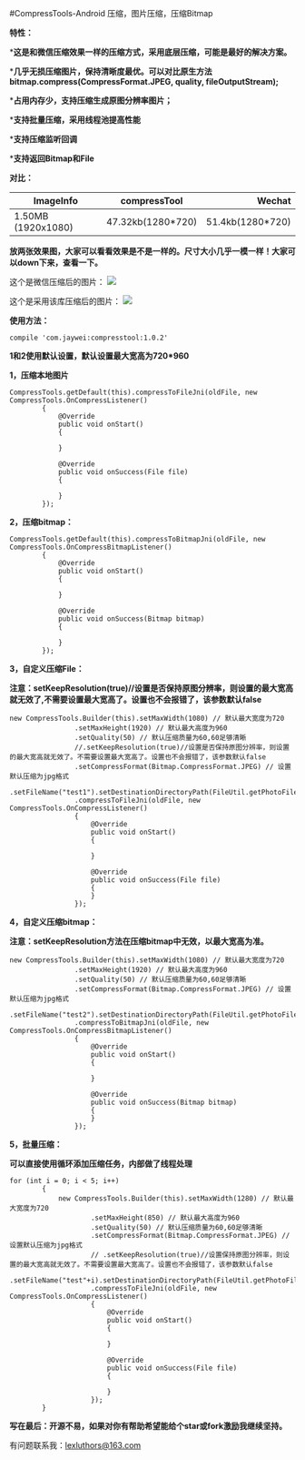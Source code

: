 #CompressTools-Android 压缩，图片压缩，压缩Bitmap


**特性：**

***这是和微信压缩效果一样的压缩方式，采用底层压缩，可能是最好的解决方案。**

***几乎无损压缩图片，保持清晰度最优。可以对比原生方法bitmap.compress(CompressFormat.JPEG, quality, fileOutputStream);**

***占用内存少，支持压缩生成原图分辨率图片；**

***支持批量压缩，采用线程池提高性能**

***支持压缩监听回调**

***支持返回Bitmap和File**

**对比：**

| ImageInfo     | compressTool  | Wechat|
| ------------- |:-------------:| -----:|
| 1.50MB (1920x1080)| 47.32kb(1280*720) | 51.4kb(1280*720) |


**放两张效果图，大家可以看看效果是不是一样的。尺寸大小几乎一模一样！大家可以down下来，查看一下。**

这个是微信压缩后的图片：
![](https://github.com/lexluthors/CompressTools-Android/blob/master/app/src/main/assets/weixin_compress.jpg)


这个是采用该库压缩后的图片：
![](https://github.com/lexluthors/CompressTools-Android/blob/master/app/src/main/assets/android_compressTool.jpeg)



**使用方法：**

    compile 'com.jaywei:compresstool:1.0.2'


**1和2使用默认设置，默认设置最大宽高为720*960**

**1，压缩本地图片**

    CompressTools.getDefault(this).compressToFileJni(oldFile, new CompressTools.OnCompressListener()
    		{
    			@Override
    			public void onStart()
    			{

    			}

    			@Override
    			public void onSuccess(File file)
    			{

    			}
    		});

**2，压缩bitmap：**

    CompressTools.getDefault(this).compressToBitmapJni(oldFile, new CompressTools.OnCompressBitmapListener()
    		{
    			@Override
    			public void onStart()
    			{

    			}

    			@Override
    			public void onSuccess(Bitmap bitmap)
    			{

    			}
    		});

**3，自定义压缩File：**

   **注意：setKeepResolution(true)//设置是否保持原图分辨率，则设置的最大宽高就无效了,不需要设置最大宽高了。设置也不会报错了，该参数默认false**

    new CompressTools.Builder(this).setMaxWidth(1080) // 默认最大宽度为720
    				.setMaxHeight(1920) // 默认最大高度为960
    				.setQuality(50) // 默认压缩质量为60,60足够清晰
    				//.setKeepResolution(true)//设置是否保持原图分辨率，则设置的最大宽高就无效了。不需要设置最大宽高了。设置也不会报错了，该参数默认false
    				.setCompressFormat(Bitmap.CompressFormat.JPEG) // 设置默认压缩为jpg格式
    				.setFileName("test1").setDestinationDirectoryPath(FileUtil.getPhotoFileDir().getAbsolutePath()).build()
    				.compressToFileJni(oldFile, new CompressTools.OnCompressListener()
    				{
    					@Override
    					public void onStart()
    					{

    					}

    					@Override
    					public void onSuccess(File file)
    					{
    					}
    				});

**4，自定义压缩bitmap：**

   **注意：setKeepResolution方法在压缩bitmap中无效，以最大宽高为准。**

    new CompressTools.Builder(this).setMaxWidth(1080) // 默认最大宽度为720
    				.setMaxHeight(1920) // 默认最大高度为960
    				.setQuality(50) // 默认压缩质量为60,60足够清晰
    				.setCompressFormat(Bitmap.CompressFormat.JPEG) // 设置默认压缩为jpg格式
    				.setFileName("test2").setDestinationDirectoryPath(FileUtil.getPhotoFileDir().getAbsolutePath()).build()
    				.compressToBitmapJni(oldFile, new CompressTools.OnCompressBitmapListener()
    				{
    					@Override
    					public void onStart()
    					{

    					}

    					@Override
    					public void onSuccess(Bitmap bitmap)
    					{
    					}
    				});

**5，批量压缩：**

   **可以直接使用循环添加压缩任务，内部做了线程处理**

    for (int i = 0; i < 5; i++)
    		{
    			new CompressTools.Builder(this).setMaxWidth(1280) // 默认最大宽度为720
    					.setMaxHeight(850) // 默认最大高度为960
    					.setQuality(50) // 默认压缩质量为60,60足够清晰
    					.setCompressFormat(Bitmap.CompressFormat.JPEG) // 设置默认压缩为jpg格式
    					// .setKeepResolution(true)//设置保持原图分辨率，则设置的最大宽高就无效了。不需要设置最大宽高了。设置也不会报错了，该参数默认false
    					.setFileName("test"+i).setDestinationDirectoryPath(FileUtil.getPhotoFileDir().getAbsolutePath()).build()
    					.compressToFileJni(oldFile, new CompressTools.OnCompressListener()
    					{
    						@Override
    						public void onStart()
    						{

    						}

    						@Override
    						public void onSuccess(File file)
    						{

    						}
    					});
    		}



**写在最后：开源不易，如果对你有帮助希望能给个star或fork激励我继续坚持。**

有问题联系我：lexluthors@163.com








